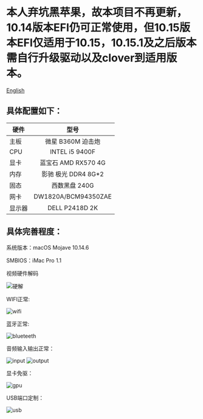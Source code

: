 # 本人弃坑黑苹果，故本项目不再更新，10.14版本EFI仍可正常使用，但10.15版本EFI仅适用于10.15，10.15.1及之后版本需自行升级驱动以及clover到适用版本。

[English](https://github.com/reputati0n/hackintosh-b360--9400f/blob/master/README_en.md)

## 具体配置如下：

| 硬件 | 型号 | 
| - | :-: |
| 主板 |微星 B360M 迫击炮|
| CPU |INTEL i5 9400F|
| 显卡 |蓝宝石 AMD RX570 4G|
| 内存 |影驰 极光 DDR4 8G*2|
| 固态 |西数黑盘 240G|
| 网卡 | DW1820A/BCM94350ZAE|
| 显示器 |DELL P2418D 2K |


## 具体完善程度：

系统版本：macOS Mojave 10.14.6

SMBIOS：iMac Pro 1.1

视频硬件解码

![硬解](https://github.com/reputati0n/hackintosh-b360--9400f/blob/master/image/10.14.6hard.png)

WIFI正常:

![wifi](https://github.com/reputati0n/hackintosh-b360--9400f/blob/master/image/wifi.png)

蓝牙正常:

![blueteeth](https://github.com/reputati0n/hackintosh-b360--9400f/blob/master/image/blueteeth.png)

音频输入输出正常：

![input](https://github.com/reputati0n/hackintosh-b360--9400f/blob/master/image/audio-input.png?raw=true)
![output](https://github.com/reputati0n/hackintosh-b360--9400f/blob/master/image/audio-output.png)

显卡免驱：

![gpu](https://github.com/reputati0n/hackintosh-b360--9400f/blob/master/image/gpu-rx570.png)

USB端口定制：

![usb](https://github.com/reputati0n/hackintosh-b360--9400f/blob/master/image/usbport.png)
